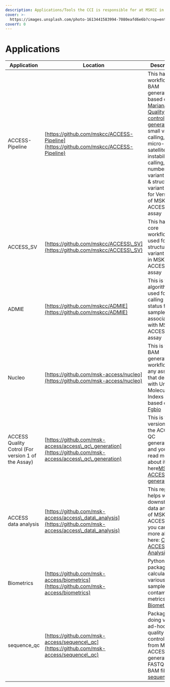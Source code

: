 ```yaml
---
description: Applications/Tools the CCI is responsible for at MSKCC in CMO
cover: >-
  https://images.unsplash.com/photo-1613441583994-7080eafd6e6b?crop=entropy&cs=srgb&fm=jpg&ixid=MnwxOTcwMjR8MHwxfHNlYXJjaHw2fHxBcHBzfGVufDB8fHx8MTY0NzUzMzM1Mg&ixlib=rb-1.2.1&q=85
coverY: 0
---
```


# Applications



| Application                                        | Location                                                                                                     | Description                                                                                                                                                                                                                                                                                                                                                                                     |
| -------------------------------------------------- | ------------------------------------------------------------------------------------------------------------ | ----------------------------------------------------------------------------------------------------------------------------------------------------------------------------------------------------------------------------------------------------------------------------------------------------------------------------------------------------------------------------------------------- |
| ACCESS-Pipeline                                    | [https://github.com/mskcc/ACCESS-Pipeline](https://github.com/mskcc/ACCESS-Pipeline)                         | This has workflows for BAM generation based on [Marianas](https://app.gitbook.com/o/-LhMNgvjydB3TFWAUMVb/s/-M6GVE\_FJ6Uok3BwY66L/), [Quality control generation](https://app.gitbook.com/o/-LhMNgvjydB3TFWAUMVb/s/-M52gq1rRSDQOKMQGEuR/), small variant calling, micro-satellite instabilty calling, copy number variant calling & structural variant calling for Version 1 of MSK-ACCESS assay |
| ACCESS\_SV                                         | [https://github.com/mskcc/ACCESS\_SV](https://github.com/mskcc/ACCESS\_SV)                                   | This has the core workflow used for structural variant calling in MSK-ACCESS assay                                                                                                                                                                                                                                                                                                              |
| ADMIE                                              | [https://github.com/mskcc/ADMIE](https://github.com/mskcc/ADMIE)                                             | This is the algorithm used for calling MSI status for sample associated with MSK-ACCESS assay                                                                                                                                                                                                                                                                                                   |
| Nucleo                                             | [https://github.com/msk-access/nucleo](https://github.com/msk-access/nucleo)                                 | This is the BAM generation workflow for any assay that deals with Unique Molecular Indexs (UMIs) based on [Fgbio ](http://fulcrumgenomics.github.io/fgbio/)                                                                                                                                                                                                                                     |
| ACCESS Quality Cotrol (For version 1 of the Assay) | [https://github.com/msk-access/access\_qc\_generation](https://github.com/msk-access/access\_qc\_generation) | This is the version 2 of the ACCESS QC generation and you can read more about it here[MSK-ACCESS QC generation V2](https://app.gitbook.com/o/-LhMNgvjydB3TFWAUMVb/s/-MbqIfOAQqfG2kMfi2uM-887967055/ "mention")                                                                                                                                                                                  |
| ACCESS data analysis                               | [https://github.com/msk-access/access\_data\_analysis](https://github.com/msk-access/access\_data\_analysis) | This repos helps with downstream data analysis of MSK-ACCESS data, you can read more about it here: [CMO ACCESS Data Analysis](https://app.gitbook.com/o/-LhMNgvjydB3TFWAUMVb/s/-M7ml0fytUUAMqMjHe2v-887967055/ "mention")                                                                                                                                                                      |
| Biometrics                                         | [https://github.com/msk-access/biometrics](https://github.com/msk-access/biometrics)                         | Python package to calculate various sample contamination metrics. [Biometrics](https://app.gitbook.com/o/-LhMNgvjydB3TFWAUMVb/s/-MOgRqoKNYiKeu3KYvC1-887967055/ "mention")                                                                                                                                                                                                                      |
| sequence\_qc                                       | [https://github.com/msk-access/sequence\_qc](https://github.com/msk-access/sequence\_qc)                     | Package for doing various ad-hoc quality control steps from MSK-ACCESS generated FASTQ or BAM files [sequence\_qc](https://app.gitbook.com/o/-LhMNgvjydB3TFWAUMVb/s/-MBF\_Q9ilpNTWJ9qRSgC/ "mention")                                                                                                                                                                                           |

